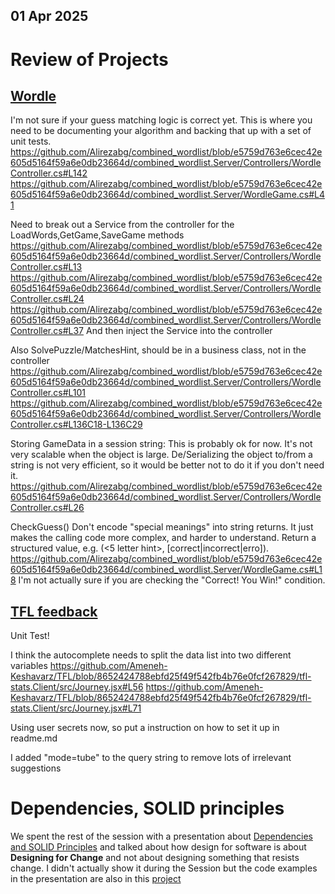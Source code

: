 ## 01 Apr 2025
# Review of Projects
## [Wordle](https://github.com/Alirezabg/combined_wordlist)
I'm not sure if your guess matching logic is correct yet. This is where you need to be documenting
your algorithm and backing that up with a set of unit tests.
https://github.com/Alirezabg/combined_wordlist/blob/e5759d763e6cec42e605d5164f59a6e0db23664d/combined_wordlist.Server/Controllers/WordleController.cs#L142
https://github.com/Alirezabg/combined_wordlist/blob/e5759d763e6cec42e605d5164f59a6e0db23664d/combined_wordlist.Server/WordleGame.cs#L41

Need to break out a Service from the controller for the LoadWords,GetGame,SaveGame methods
https://github.com/Alirezabg/combined_wordlist/blob/e5759d763e6cec42e605d5164f59a6e0db23664d/combined_wordlist.Server/Controllers/WordleController.cs#L13
https://github.com/Alirezabg/combined_wordlist/blob/e5759d763e6cec42e605d5164f59a6e0db23664d/combined_wordlist.Server/Controllers/WordleController.cs#L24
https://github.com/Alirezabg/combined_wordlist/blob/e5759d763e6cec42e605d5164f59a6e0db23664d/combined_wordlist.Server/Controllers/WordleController.cs#L37
And then inject the Service into the controller

Also SolvePuzzle/MatchesHint, should be in a business class, not in the controller
https://github.com/Alirezabg/combined_wordlist/blob/e5759d763e6cec42e605d5164f59a6e0db23664d/combined_wordlist.Server/Controllers/WordleController.cs#L101
https://github.com/Alirezabg/combined_wordlist/blob/e5759d763e6cec42e605d5164f59a6e0db23664d/combined_wordlist.Server/Controllers/WordleController.cs#L136C18-L136C29

Storing GameData in a session string: This is probably ok for now. It's not very scalable when the object
is large. De/Serializing the object to/from a string is not very efficient, so it would be better not to
do it if you don't need it.
https://github.com/Alirezabg/combined_wordlist/blob/e5759d763e6cec42e605d5164f59a6e0db23664d/combined_wordlist.Server/Controllers/WordleController.cs#L26

CheckGuess() Don't encode "special meanings" into string returns. It just makes the calling code more complex,
and harder to understand. Return a structured value, e.g. (<5 letter hint>, [correct|incorrect|erro]).
https://github.com/Alirezabg/combined_wordlist/blob/e5759d763e6cec42e605d5164f59a6e0db23664d/combined_wordlist.Server/WordleGame.cs#L18
I'm not actually sure if you are checking the "Correct! You Win!" condition.

## [TFL feedback](https://github.com/Ameneh-Keshavarz/TFL)
Unit Test!

I think the autocomplete needs to split the data list into two different variables
https://github.com/Ameneh-Keshavarz/TFL/blob/8652424788ebfd25f49f542fb4b76e0fcf267829/tfl-stats.Client/src/Journey.jsx#L56
https://github.com/Ameneh-Keshavarz/TFL/blob/8652424788ebfd25f49f542fb4b76e0fcf267829/tfl-stats.Client/src/Journey.jsx#L71

Using user secrets now, so put a instruction on how to set it up in readme.md

I added "mode=tube" to the query string to remove lots of irrelevant suggestions

# Dependencies, SOLID principles
We spent the rest of the session with a presentation about [Dependencies and SOLID Principles](./Week10.pptx) and talked about
how design for software is about **Designing for Change** and not about designing something that resists change. I didn't actually show it during the Session but the code examples in the presentation are also in this [project](../DesignPatterns/DesignPatterns.sln)